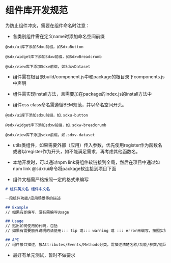 # 组件库开发规范

为防止组件冲突，需要在组件命名时注意：

+ 各类别组件需在定义name时添加命名空间前缀

```
@sdx/ui库下添加Sdxu前缀，如SdxuButton

@sdx/widget库下添加Sdxw前缀，如SdxwBreadcrumb

@sdx/view库下添加Sdxv前缀，如SdxvDataset
```

+ 组件需在根目录build/component.js中和package的根目录下components.js中声明

+ 组件需实现install方法，且需要加在package的index.js的install方法中

+ 组件css class命名需遵循BEM规范，并以命名空间开头。

```
@sdx/ui库下添加sdxu前缀，如.sdxu-button

@sdx/widget库下添加sdxw前缀，如.sdxw-breadcrumb

@sdx/view库下添加sdxv前缀，如.sdxv-dataset
```

+ utils类组件，如果需要外部（应用）传入参数，优先使用register作为函数名或者以register作为开头，如不能满足需求，再考虑其他函数名。

+ 本地开发时，可以通过npm link将组件软链接到全局，然后在项目中通过如npm link @sdx/ui命令将package软连接到项目下面

+ 组件文档需严格按照一定的格式来编写

```markdown
# 组件英文名 组件中文名

一段组件功能/应用场景等的描述

## Example
// 如果有即编写，没有需编写Usage

## Usage
// 贴出如何使用的代码，包括
// 如果有需要额外说明的请使用::: tip 或::: warning 或 ::: error来编写，按照实际需求选择相应类型

## API
// 组件接口描述，按Attributes/Events/Methods分类，需描述清楚名称/功能/参数/返回值

```

+ 最好有单元测试，暂时不做要求